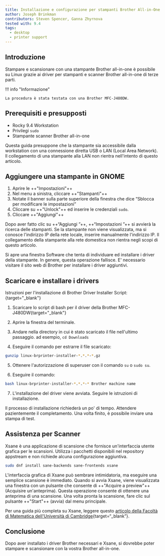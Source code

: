 ```yaml
---
title: Installazione e configurazione per stampanti Brother All-in-One
author: Joseph Brinkman
contributors: Steven Spencer, Ganna Zhyrnova
tested with: 9.4
tags:
  - desktop
  - printer support
---
```


## Introduzione

Stampare e scansionare con una stampante Brother all-in-one è possibile su Linux grazie ai driver per stampanti e scanner Brother all-in-one di terze parti.

!!! info "Informazione"

```
La procedura è stata testata con una Brother MFC-J480DW.
```

## Prerequisiti e presupposti

- Rocky 9.4 Workstation
- Privilegi `sudo`
- Stampante scanner Brother all-in-one

Questa guida presuppone che la stampante sia accessibile dalla workstation con una connessione diretta USB o LAN (Local Area Network). Il collegamento di una stampante alla LAN non rientra nell'intento di questo articolo.

## Aggiungere una stampante in GNOME

1. Aprire le ++"Impostazioni"++
2. Nel menu a sinistra, cliccare ++"Stampanti"++
3. Notate il banner sulla parte superiore della finestra che dice “Sblocca per modificare le impostazioni”
4. Cliccare su ++"Unlock"++ ed inserire le credenziali `sudo`.
5. Cliccare ++"Aggiungi"++

Dopo aver fatto clic su ++“Aggiungi ”++, ++“Impostazioni ”++ si avvierà la ricerca delle stampanti. Se la stampante non viene visualizzata, ma si conosce l'indirizzo IP della rete locale, inserire manualmente l'indirizzo IP. Il collegamento della stampante alla rete domestica non rientra negli scopi di questo articolo.

Si apre una finestra Software che tenta di individuare ed installare i driver della stampante. In genere, questa operazione fallisce. E' necessario visitare il sito web di Brother per installare i driver aggiuntivi.

## Scaricare e installare i drivers

Istruzioni per l'installazione di Brother Driver Installer Script:{target="_blank"}

1. Scaricare lo script di bash per il driver della Brother MFC-J480DW{target="_blank"}

2. Aprire la finestra del terminale.

3. Andare nella directory in cui è stato scaricato il file nell'ultimo passaggio. ad esempio, `cd Downloads`

4. Eseguire il comando per estrarre il file scaricato:

  ```bash
  gunzip linux-brprinter-installer-*.*.*-*.gz
  ```

5. Ottenere l'autorizzazione di superuser con il comando `su` o `sudo su`.

6. Eseguire il comando:

  ```bash
  bash linux-brprinter-installer-*.*.*-* Brother machine name
  ```

7. L'installazione del driver viene avviata. Seguire le istruzioni di installazione.

Il processo di installazione richiederà un po' di tempo. Attendere pazientemente il completamento. Una volta finito, è possibile inviare una stampa di test.

## Assistenza per Scanner

Xsane è una applicazione di scansione che fornisce un'interfaccia utente grafica per le scansioni. Utilizza i pacchetti disponibili nel repository appstream e non richiede alcuna configurazione aggiuntiva.

```bash
sudo dnf install sane-backends sane-frontends xsane
```

L'interfaccia grafica di Xsane può sembrare intimidatoria, ma eseguire una semplice scansione è immediato. Quando si avvia Xsane, viene visualizzata una finestra con un pulsante che consente di ++"Acquire a preview"++  (Acquisire un'anteprima). Questa operazione consente di ottenere una anteprima di una scansione. Una volta pronta la scansione, fare clic sul pulsante ++"Start"++ (avvia) dal menu principale.

Per una guida più completa su Xsane, leggere questo [articolo della Facoltà di Matematica dell'Università di Cambridge](https://www.maths.cam.ac.uk/computing/printing/xsane){target=“_blank”}.

## Conclusione

Dopo aver installato i driver Brother necessari e Xsane, si dovrebbe poter stampare e scansionare con la vostra Brother all-in-one.
